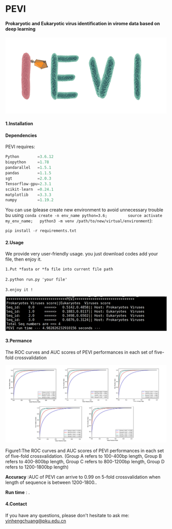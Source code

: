 # PEVI

####  Prokaryotic and Eukaryotic virus identification in virome data based on deep learning

![0](./pic/logo.png)
#### 1.Installation

#### Dependencies

PEVI requires:

```python
Python        =3.6.12 
biopython     =1.78
pandarallel   =1.5.1
pandas        =1.1.5
sgt           =2.0.3
Tensorflow-gpu=2.3.1
scikit-learn  =0.24.1
matplotlib    =3.3.3
numpy         =1.19.2
```

You can use (please create new environment to avoid unnecessary trouble bu using `conda create -n env_name python=3.6;         source activate my_env_name;   python3 -m venv /path/to/new/virtual/environment`): 

```python
pip install -r requirements.txt
```

#### 2.Usage

We provide very user-friendly usage. you just download codes  add your file, then enjoy it.




```
1.Put *fasta or *fa file into current file path

2.python run.py 'your file'

3.enjoy it !
```



![1](./pic/2.jpg)

#### 3.Permance

The ROC curves and AUC scores of PEVI performances in each set of five-fold crossvalidation



![2](./pic/1.jpg)

Figure1:The ROC curves and AUC scores of PEVI performances in each set of five-fold crossvalidation. (Group A refers to 100-400bp length, Group B refers to 400-800bp length, Group C refers to 800-1200bp length, Group D refers to 1200-1800bp length)



**Accuracy** :AUC of PEVI can arrive to 0.99 on 5-fold crossvalidation when length of sequence is between 1200-1800..



**Run time** :  .



#### 4.Contact

If you have any questions, please don't hesitate to ask me: yinhengchuang@pku.edu.cn
